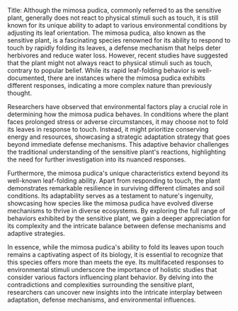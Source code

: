 Title: Although the mimosa pudica, commonly referred to as the sensitive plant, generally does not react to physical stimuli such as touch, it is still known for its unique ability to adapt to various environmental conditions by adjusting its leaf orientation.
The mimosa pudica, also known as the sensitive plant, is a fascinating species renowned for its ability to respond to touch by rapidly folding its leaves, a defense mechanism that helps deter herbivores and reduce water loss. However, recent studies have suggested that the plant might not always react to physical stimuli such as touch, contrary to popular belief. While its rapid leaf-folding behavior is well-documented, there are instances where the mimosa pudica exhibits different responses, indicating a more complex nature than previously thought.

Researchers have observed that environmental factors play a crucial role in determining how the mimosa pudica behaves. In conditions where the plant faces prolonged stress or adverse circumstances, it may choose not to fold its leaves in response to touch. Instead, it might prioritize conserving energy and resources, showcasing a strategic adaptation strategy that goes beyond immediate defense mechanisms. This adaptive behavior challenges the traditional understanding of the sensitive plant's reactions, highlighting the need for further investigation into its nuanced responses.

Furthermore, the mimosa pudica's unique characteristics extend beyond its well-known leaf-folding ability. Apart from responding to touch, the plant demonstrates remarkable resilience in surviving different climates and soil conditions. Its adaptability serves as a testament to nature's ingenuity, showcasing how species like the mimosa pudica have evolved diverse mechanisms to thrive in diverse ecosystems. By exploring the full range of behaviors exhibited by the sensitive plant, we gain a deeper appreciation for its complexity and the intricate balance between defense mechanisms and adaptive strategies.

In essence, while the mimosa pudica's ability to fold its leaves upon touch remains a captivating aspect of its biology, it is essential to recognize that this species offers more than meets the eye. Its multifaceted responses to environmental stimuli underscore the importance of holistic studies that consider various factors influencing plant behavior. By delving into the contradictions and complexities surrounding the sensitive plant, researchers can uncover new insights into the intricate interplay between adaptation, defense mechanisms, and environmental influences.